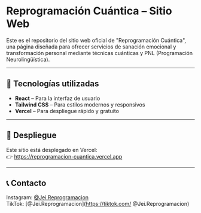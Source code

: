 # Reprogramación Cuántica – Sitio Web

Este es el repositorio del sitio web oficial de "Reprogramación Cuántica", una página diseñada para ofrecer servicios de sanación emocional y transformación personal mediante técnicas cuánticas y PNL (Programación Neurolingüística).

---

## 🧩 Tecnologías utilizadas

- **React** – Para la interfaz de usuario
- **Tailwind CSS** – Para estilos modernos y responsivos
- **Vercel** – Para despliegue rápido y gratuito

---

## 🚀 Despliegue

Este sitio está desplegado en Vercel:  
👉 [https://reprogramacion-cuantica.vercel.app ](https://reprogramacion-cuantica.vercel.app )

---

## 📞 Contacto

Instagram: [@Jei.Reprogramacion](https://instagram.com/Jei.Reprogramacion )  
TikTok: [@Jei.Reprogramacion](https://tiktok.com/ @Jei.Reprogramacion)

